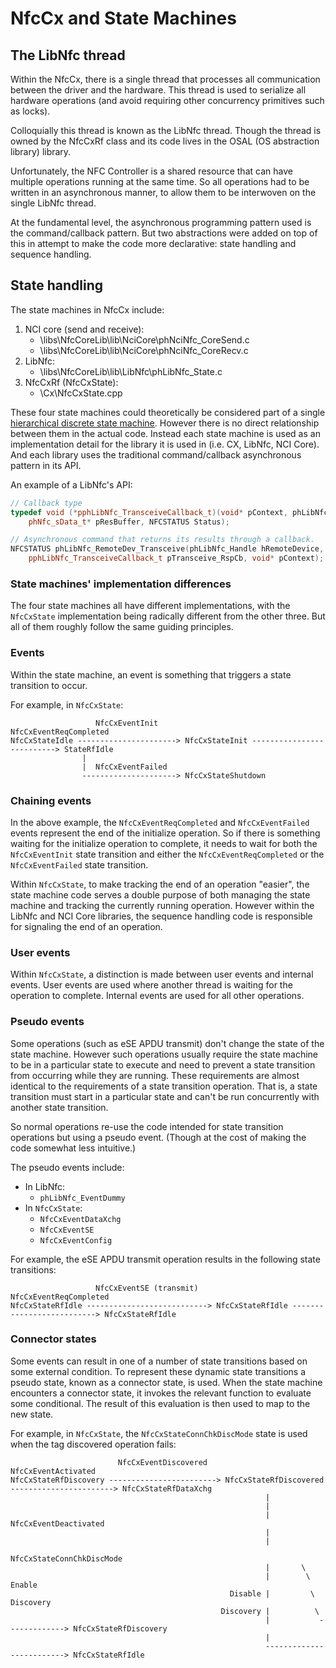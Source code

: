 # NfcCx and State Machines

## The LibNfc thread

Within the NfcCx, there is a single thread that processes all communication between the driver and the hardware. This thread is used to serialize all hardware operations (and avoid requiring other concurrency primitives such as locks).

Colloquially this thread is known as the LibNfc thread. Though the thread is owned by the NfcCxRf class and its code lives in the OSAL (OS abstraction library) library.

Unfortunately, the NFC Controller is a shared resource that can have multiple operations running at the same time. So all operations had to be written in an asynchronous manner, to allow them to be interwoven on the single LibNfc thread.

At the fundamental level, the asynchronous programming pattern used is the command/callback pattern. But two abstractions were added on top of this in attempt to make the code more declarative: state handling and sequence handling.

## State handling

The state machines in NfcCx include:

1. NCI core (send and receive):
    - \libs\NfcCoreLib\lib\NciCore\phNciNfc_CoreSend.c
    - \libs\NfcCoreLib\lib\NciCore\phNciNfc_CoreRecv.c
2. LibNfc:
    - \libs\NfcCoreLib\lib\LibNfc\phLibNfc_State.c
3. NfcCxRf (NfcCxState):
    - \Cx\NfcCxState.cpp

These four state machines could theoretically be considered part of a single [hierarchical discrete state machine](https://en.wikipedia.org/wiki/UML_state_machine#Hierarchically_nested_states). However there is no direct relationship between them in the actual code. Instead each state machine is used as an implementation detail for the library it is used in (i.e. CX, LibNfc, NCI Core). And each library uses the traditional command/callback asynchronous pattern in its API.

An example of a LibNfc's API:

```cpp
// Callback type
typedef void (*pphLibNfc_TransceiveCallback_t)(void* pContext, phLibNfc_Handle hRemoteDev,
    phNfc_sData_t* pResBuffer, NFCSTATUS Status);

// Asynchronous command that returns its results through a callback.
NFCSTATUS phLibNfc_RemoteDev_Transceive(phLibNfc_Handle hRemoteDevice, phLibNfc_sTransceiveInfo_t* psTransceiveInfo,
    pphLibNfc_TransceiveCallback_t pTransceive_RspCb, void* pContext);
```

### State machines' implementation differences

The four state machines all have different implementations, with the `NfcCxState` implementation being radically different from the other three. But all of them roughly follow the same guiding principles.

### Events

Within the state machine, an event is something that triggers a state transition to occur.

For example, in `NfcCxState`:

```text
                   NfcCxEventInit                       NfcCxEventReqCompleted
NfcCxStateIdle ----------------------> NfcCxStateInit --------------------------> StateRfIdle
                |
                |  NfcCxEventFailed
                ---------------------> NfcCxStateShutdown
```

### Chaining events

In the above example, the `NfcCxEventReqCompleted` and `NfcCxEventFailed` events represent the end of the initialize operation. So if there is something waiting for the initialize operation to complete, it needs to wait for both the `NfcCxEventInit` state transition and either the `NfcCxEventReqCompleted` or the `NfcCxEventFailed` state transition.

Within `NfcCxState`, to make tracking the end of an operation "easier", the state machine code serves a double purpose of both managing the state machine and tracking the currently running operation. However within the LibNfc and NCI Core libraries, the sequence handling code is responsible for signaling the end of an operation.

### User events

Within `NfcCxState`, a distinction is made between user events and internal events. User events are used where another thread is waiting for the operation to complete. Internal events are used for all other operations.

### Pseudo events

Some operations (such as eSE APDU transmit) don't change the state of the state machine. However such operations usually require the state machine to be in a particular state to execute and need to prevent a state transition from occurring while they are running. These requirements are almost identical to the requirements of a state transition operation. That is, a state transition must start in a particular state and can't be run concurrently with another state transition.

So normal operations re-use the code intended for state transition operations but using a pseudo event. (Though at the cost of making the code somewhat less intuitive.)

The pseudo events include:

- In LibNfc:
    - `phLibNfc_EventDummy`
- In `NfcCxState`:
    - `NfcCxEventDataXchg`
    - `NfcCxEventSE`
    - `NfcCxEventConfig`

For example, the eSE APDU transmit operation results in the following state transitions:

```text
                   NfcCxEventSE (transmit)                       NfcCxEventReqCompleted
NfcCxStateRfIdle ---------------------------> NfcCxStateRfIdle --------------------------> NfcCxStateRfIdle
```

### Connector states

Some events can result in one of a number of state transitions based on some external condition. To represent these dynamic state transitions a pseudo state, known as a connector state, is used. When the state machine encounters a connector state, it invokes the relevant function to evaluate some conditional. The result of this evaluation is then used to map to the new state.

For example, in `NfcCxState`, the `NfcCxStateConnChkDiscMode` state is used when the tag discovered operation fails:

```text
                        NfcCxEventDiscovered                             NfcCxEventActivated
NfcCxStateRfDiscovery ------------------------> NfcCxStateRfDiscovered -----------------------> NfcCxStateRfDataXchg
                                                         |
                                                         |
                                                         |  NfcCxEventDeactivated
                                                         |
                                                         |
                                               NfcCxStateConnChkDiscMode
                                                         |       \
                                                         |        \ Enable
                                                 Disable |         \ Discovery
                                               Discovery |          \
                                                         |           -------------> NfcCxStateRfDiscovery
                                                         |
                                                         -------------------------> NfcCxStateRfIdle
```
